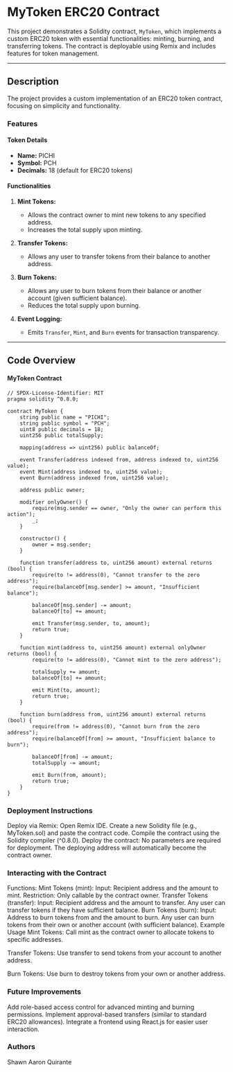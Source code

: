 # **MyToken ERC20 Contract**

This project demonstrates a Solidity contract, `MyToken`, which implements a custom ERC20 token with essential functionalities: minting, burning, and transferring tokens. The contract is deployable using Remix and includes features for token management.

---

## **Description**

The project provides a custom implementation of an ERC20 token contract, focusing on simplicity and functionality. 

### **Features**

#### **Token Details**
- **Name:** PICHI
- **Symbol:** PCH
- **Decimals:** 18 (default for ERC20 tokens)

#### **Functionalities**
1. **Mint Tokens:** 
   - Allows the contract owner to mint new tokens to any specified address.
   - Increases the total supply upon minting.

2. **Transfer Tokens:** 
   - Allows any user to transfer tokens from their balance to another address.

3. **Burn Tokens:** 
   - Allows any user to burn tokens from their balance or another account (given sufficient balance).
   - Reduces the total supply upon burning.

4. **Event Logging:**
   - Emits `Transfer`, `Mint`, and `Burn` events for transaction transparency.

---

## **Code Overview**

#### **MyToken Contract**
```solidity
// SPDX-License-Identifier: MIT
pragma solidity ^0.8.0;

contract MyToken {
    string public name = "PICHI";
    string public symbol = "PCH";
    uint8 public decimals = 18;
    uint256 public totalSupply;

    mapping(address => uint256) public balanceOf;

    event Transfer(address indexed from, address indexed to, uint256 value);
    event Mint(address indexed to, uint256 value);
    event Burn(address indexed from, uint256 value);

    address public owner;

    modifier onlyOwner() {
        require(msg.sender == owner, "Only the owner can perform this action");
        _;
    }

    constructor() {
        owner = msg.sender;
    }

    function transfer(address to, uint256 amount) external returns (bool) {
        require(to != address(0), "Cannot transfer to the zero address");
        require(balanceOf[msg.sender] >= amount, "Insufficient balance");

        balanceOf[msg.sender] -= amount;
        balanceOf[to] += amount;

        emit Transfer(msg.sender, to, amount);
        return true;
    }

    function mint(address to, uint256 amount) external onlyOwner returns (bool) {
        require(to != address(0), "Cannot mint to the zero address");

        totalSupply += amount;
        balanceOf[to] += amount;

        emit Mint(to, amount);
        return true;
    }

    function burn(address from, uint256 amount) external returns (bool) {
        require(from != address(0), "Cannot burn from the zero address");
        require(balanceOf[from] >= amount, "Insufficient balance to burn");

        balanceOf[from] -= amount;
        totalSupply -= amount;

        emit Burn(from, amount);
        return true;
    }
}
```

### Deployment Instructions
Deploy via Remix:
Open Remix IDE.
Create a new Solidity file (e.g., MyToken.sol) and paste the contract code.
Compile the contract using the Solidity compiler (^0.8.0).
Deploy the contract:
No parameters are required for deployment.
The deploying address will automatically become the contract owner.

### Interacting with the Contract
Functions:
Mint Tokens (mint):
Input: Recipient address and the amount to mint.
Restriction: Only callable by the contract owner.
Transfer Tokens (transfer):
Input: Recipient address and the amount to transfer.
Any user can transfer tokens if they have sufficient balance.
Burn Tokens (burn):
Input: Address to burn tokens from and the amount to burn.
Any user can burn tokens from their own or another account (with sufficient balance).
Example Usage
Mint Tokens:
Call mint as the contract owner to allocate tokens to specific addresses.

Transfer Tokens:
Use transfer to send tokens from your account to another address.

Burn Tokens:
Use burn to destroy tokens from your own or another address.

### Future Improvements
Add role-based access control for advanced minting and burning permissions.
Implement approval-based transfers (similar to standard ERC20 allowances).
Integrate a frontend using React.js for easier user interaction.

### Authors
Shawn Aaron Quirante
